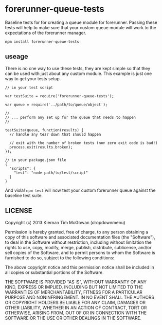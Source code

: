 forerunner-queue-tests
===

Baseline tests for for creating a queue module for forerunner. Passing these tests will help to make sure that your custom queue module will work to the expectations of the forerunner manager.

`npm install forerunner-queue-tests`

useage
---

There is no one way to use these tests, they are kept simple so that they can be used with just about any custom module. This example is just one way to get your tests setup.

```
// in your test script

var testSuite = require('forerunner-queue-tests');

var queue = require('../path/to/queue/object');

//
// ... perform any set up for the queue that needs to happen
//

testSuite(queue, function(results) {
  // handle any tear down that should happen

  // exit with the number of broken tests (non zero exit code is bad!)
  process.exit(results.broken);
});

```


```
// in your package.json file
{
  "scripts": {
    "test": "node path/to/test/script"
  }
}
```

And viola! `npm test` will now test your custom forerunner queue against the baseline test suite.


LICENSE
---

<MIT>

Copyright (c) 2013 Kiernan Tim McGowan (dropdownmenu)

Permission is hereby granted, free of charge, to any person obtaining a copy of this software and associated documentation files (the "Software"), to deal in the Software without restriction, including without limitation the rights to use, copy, modify, merge, publish, distribute, sublicense, and/or sell copies of the Software, and to permit persons to whom the Software is furnished to do so, subject to the following conditions:

The above copyright notice and this permission notice shall be included in all copies or substantial portions of the Software.

THE SOFTWARE IS PROVIDED "AS IS", WITHOUT WARRANTY OF ANY KIND, EXPRESS OR IMPLIED, INCLUDING BUT NOT LIMITED TO THE WARRANTIES OF MERCHANTABILITY, FITNESS FOR A PARTICULAR PURPOSE AND NONINFRINGEMENT. IN NO EVENT SHALL THE AUTHORS OR COPYRIGHT HOLDERS BE LIABLE FOR ANY CLAIM, DAMAGES OR OTHER LIABILITY, WHETHER IN AN ACTION OF CONTRACT, TORT OR OTHERWISE, ARISING FROM, OUT OF OR IN CONNECTION WITH THE SOFTWARE OR THE USE OR OTHER DEALINGS IN THE SOFTWARE.


